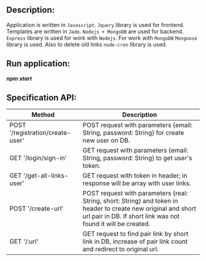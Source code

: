  Description:
 -----------------------------------
 Application is written in `Javascript`. `Jquery` library is used for frontend. Templates are written in `Jade`. `Nodejs + MongoDB` are used for backend. `Express` library is used for work with `Nodejs`. For work with `MongoDB` `Mongoose` library is used. Also to delete old links `node-cron` library is used.

 Run application:
-----------------------------------
 ***npm start***
    
 Specification API:
-----------------------------------
Method         | Description
----------------|----------------------
POST '/registration/create-user'     | POST request with parameters {email: String, password: String} for create new user on DB.
GET '/login/sign-in'      | GET request with parameters {email: String, password: String} to get user's token.
GET '/get-all-links-user'   | GET request with token in header; in response will be array with user links.
POST '/create-url'  | POST request with parameters {real: String, short: String} and token in header to create new original and short url pair in DB. If short link was not found it will be created. 
GET '/:url'     | GET request to find pair link by short link in DB, increase of pair link count and redirect to original url.
